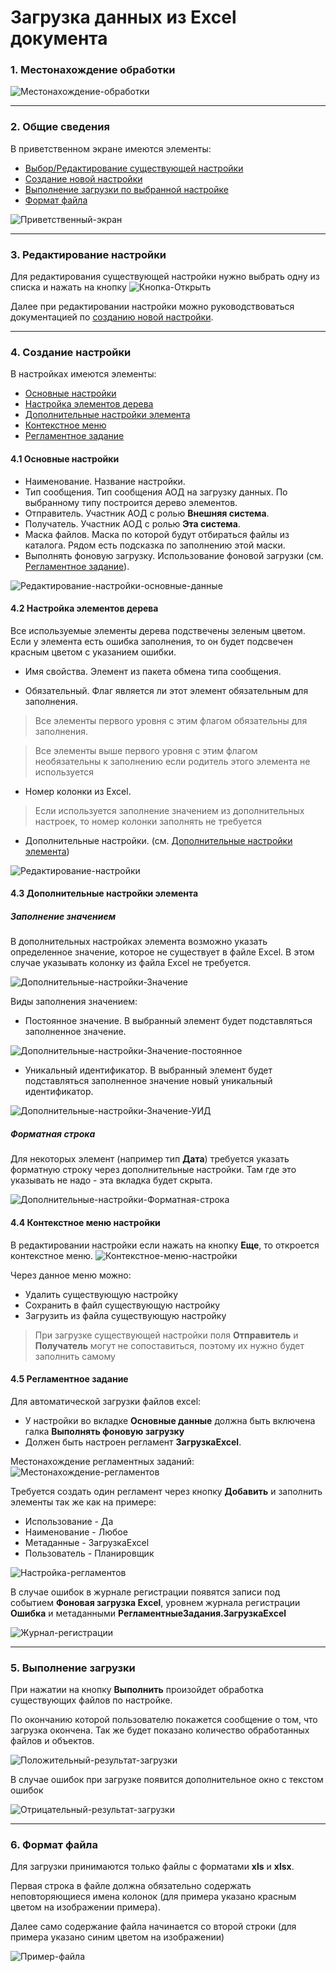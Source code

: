 
# Загрузка данных из Excel документа



### 1. Местонахождение обработки

![Местонахождение-обработки](https://github.com/flln23/TopLogWMS-documentation/blob/main/toplogwms/Загрузка-Данных-Из-Excel-Документа/img/Местонахождение-обработки.png?raw=true)





---
### 2. Общие сведения

В приветственном экране имеются элементы:
* [Выбор/Редактирование существующей настройки](#3-редактирование-настройки)
* [Создание новой настройки](#4-создание-настройки)
* [Выполнение загрузки по выбранной настройке](#5-выполнение-загрузки)
* [Формат файла](#6-формат-файла)

![Приветственный-экран](https://github.com/flln23/TopLogWMS-documentation/blob/main/toplogwms/Загрузка-Данных-Из-Excel-Документа/img/Приветственный-экран.png?raw=true)




---
### 3. Редактирование настройки

Для редактирования существующей настройки нужно выбрать одну из списка и нажать на кнопку ![Кнопка-Открыть](https://github.com/flln23/TopLogWMS-documentation/blob/main/toplogwms/Загрузка-Данных-Из-Excel-Документа/img/Кнопка-Открыть.png?raw=true)

Далее при редактировании настройки можно руководствоваться документацией по [созданию новой настройки](#4-создание-настройки).




---
### 4. Создание настройки

В настройках имеются элементы:
* [Основные настройки](#41-основные-настройки)
* [Настройка элементов дерева](#42-настройка-элементов-дерева)
* [Дополнительные настройки элемента](#43-дополнительные-настройки-элемента)
* [Контекстное меню](#44-контекстное-меню-настройки)
* [Регламентное задание](#45-регламентное-задание)

#### 4.1 Основные настройки

* Наименование.
Название настройки.
* Тип сообщения.
Тип сообщения АОД на загрузку данных. По выбранному типу построится дерево элементов.
* Отправитель.
Участник АОД с ролью **Внешняя система**.
* Получатель.
Участник АОД с ролью **Эта система**.
* Маска файлов. 
Маска по которой будут отбираться файлы из каталога. Рядом есть подсказка по заполнению этой маски.
* Выполнять фоновую загрузку.
Использование фоновой загрузки (см. [Регламентное задание](#45-регламентное-задание)).

![Редактирование-настройки-основные-данные](https://github.com/flln23/TopLogWMS-documentation/blob/main/toplogwms/Загрузка-Данных-Из-Excel-Документа/img/Редактирование-настройки-основные-данные.png?raw=true)

#### 4.2 Настройка элементов дерева

Все используемые элементы дерева подствечены зеленым цветом.
Если у элемента есть ошибка заполнения, то он будет подсвечен красным цветом с указанием ошибки.

* Имя свойства.
Элемент из пакета обмена типа сообщения.

* Обязательный.
Флаг является ли этот элемент обязательным для заполнения. 
> Все элементы первого уровня с этим флагом обязательны для заполнения. 

> Все элементы выше первого уровня с этим флагом необязательны к заполнению если родитель этого элемента не используется

* Номер колонки из Excel.
> Если используется заполнение значением из дополнительных настроек, то номер колонки заполнять не требуется

* Дополнительные настройки.
(см. [Дополнительные настройки элемента](#43-дополнительные-настройки-элемента))

![Редактирование-настройки](https://github.com/flln23/TopLogWMS-documentation/blob/main/toplogwms/Загрузка-Данных-Из-Excel-Документа/img/Редактирование-настройки.png?raw=true)


#### 4.3 Дополнительные настройки элемента

##### Заполнение значением
В дополнительных настройках элемента возможно указать определенное значение, которое не существует в файле Excel. В этом случае указывать колонку из файла Excel не требуется.

![Дополнительные-настройки-Значение](https://github.com/flln23/TopLogWMS-documentation/blob/main/toplogwms/Загрузка-Данных-Из-Excel-Документа/img/Дополнительные-настройки-Значение.png?raw=true)

Виды заполнения значением:
* Постоянное значение. В выбранный элемент будет подставляться заполненное значение.

![Дополнительные-настройки-Значение-постоянное](https://github.com/flln23/TopLogWMS-documentation/blob/main/toplogwms/Загрузка-Данных-Из-Excel-Документа/img/Дополнительные-настройки-Значение-постоянное.png?raw=true)

* Уникальный идентификатор. В выбранный элемент будет подставляться заполненное значение новый уникальный идентификатор.

![Дополнительные-настройки-Значение-УИД](https://github.com/flln23/TopLogWMS-documentation/blob/main/toplogwms/Загрузка-Данных-Из-Excel-Документа/img/Дополнительные-настройки-Значение-УИД.png?raw=true)

##### Форматная строка
Для некоторых элемент (например тип **Дата**) требуется указать форматную строку через дополнительные настройки. Там где это указывать не надо - эта вкладка будет скрыта.

![Дополнительные-настройки-Форматная-строка](https://github.com/flln23/TopLogWMS-documentation/blob/main/toplogwms/Загрузка-Данных-Из-Excel-Документа/img/Дополнительные-настройки-Форматная-строка.png?raw=true)


#### 4.4 Контекстное меню настройки

В редактировании настройки если нажать на кнопку **Еще**, то откроется контекстное меню.
![Контекстное-меню-настройки](https://github.com/flln23/TopLogWMS-documentation/blob/main/toplogwms/Загрузка-Данных-Из-Excel-Документа/img/Контекстное-меню-настройки.png?raw=true)

Через данное меню можно:
* Удалить существующую настройку
* Сохранить в файл существующую настройку
* Загрузить из файла существующую настройку

> При загрузке существующей настройки поля **Отправитель** и **Получатель** могут не сопоставиться, поэтому их нужно будет заполнить самому


#### 4.5 Регламентное задание

Для автоматической загрузки файлов excel:
* У настройки во вкладке **Основные данные** должна быть включена галка **Выполнять фоновую загрузку**
* Должен быть настроен регламент **ЗагрузкаExcel**.

Местонахождение регламентных заданий:
![Местонахождение-регламентов](https://github.com/flln23/TopLogWMS-documentation/blob/main/toplogwms/Загрузка-Данных-Из-Excel-Документа/img/Местонахождение-регламентов.png?raw=true)

Требуется создать один регламент через кнопку **Добавить** и заполнить элементы так же как на примере:
* Использование - Да
* Наименование - Любое
* Метаданные - ЗагрузкаExcel
* Пользователь - Планировщик

![Настройка-регламентов](https://github.com/flln23/TopLogWMS-documentation/blob/main/toplogwms/Загрузка-Данных-Из-Excel-Документа/img/Настройка-регламентов.png?raw=true)

В случае ошибок в журнале регистрации появятся записи под событием **Фоновая загрузка Excel**, уровнем журнала регистрации **Ошибка** и метаданными **РегламентныеЗадания.ЗагрузкаExcel**

![Журнал-регистрации](https://github.com/flln23/TopLogWMS-documentation/blob/main/toplogwms/Загрузка-Данных-Из-Excel-Документа/img/Журнал-регистрации.png?raw=true)


---
### 5. Выполнение загрузки

При нажатии на кнопку **Выполнить** произойдет обработка существующих файлов по настройке. 

По окончанию которой пользователю покажется сообщение о том, что загрузка окончена. Так же будет показано количество обработанных файлов и объектов.

![Положительный-результат-загрузки](https://github.com/flln23/TopLogWMS-documentation/blob/main/toplogwms/Загрузка-Данных-Из-Excel-Документа/img/Положительный-результат-загрузки.png?raw=true)

В случае ошибок при загрузке появится дополнительное окно с текстом ошибок

![Отрицательный-результат-загрузки](https://github.com/flln23/TopLogWMS-documentation/blob/main/toplogwms/Загрузка-Данных-Из-Excel-Документа/img/Отрицательный-результат-загрузки.png?raw=true)

---
### 6. Формат файла

Для загрузки принимаются только файлы с форматами **xls** и **xlsx**.

Первая строка в файле должна обязательно содержать неповторяющиеся имена колонок (для примера указано красным цветом на изображении примера).

Далее само содержание файла начинается со второй строки (для примера указано синим цветом на изображении) 

![Пример-файла](https://github.com/flln23/TopLogWMS-documentation/blob/main/toplogwms/Загрузка-Данных-Из-Excel-Документа/img/Пример-файла.png?raw=true)
